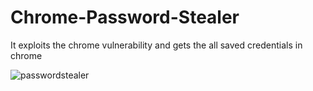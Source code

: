 # Chrome-Password-Stealer
It exploits the chrome vulnerability and gets the all saved credentials in chrome

![passwordstealer](https://user-images.githubusercontent.com/40670894/81203716-e45ffc80-8fe5-11ea-8895-e1a0373b8914.JPG)
